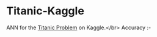# Titanic-Kaggle
ANN for the [Titanic Problem](https://www.kaggle.com/c/titanic) on Kaggle.&lt;/br> Accuracy :- 
